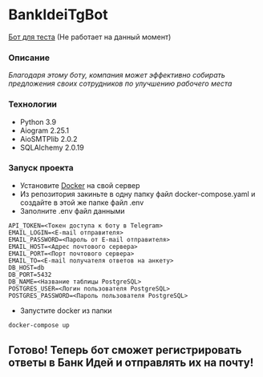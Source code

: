 # BankIdeiTgBot

[Бот для теста](https://t.me/flowhack_bot) (Не работает на данный момент)

### Описание
_Благодаря этому боту, компания может эффективно собирать предложения своих сотрудников по улучшению рабочего места_

### Технологии
- Python 3.9
- Aiogram 2.25.1
- AioSMTPlib 2.0.2
- SQLAlchemy 2.0.19

### Запуск проекта
- Установите [Docker](https://docs.docker.com/engine/install/) на свой сервер
- Из репозитория закиньте в одну папку файл docker-compose.yaml и создайте в этой же папке файл .env
- Заполните .env файл данными
```env
API_TOKEN=<Токен доступа к боту в Telegram>
EMAIL_LOGIN=<E-mail отправителя>
EMAIL_PASSWORD=<Пароль от E-mail отправителя>
EMAIL_HOST=<Адрес почтового сервера>
EMAIL_PORT=<Порт почтового сервера>
EMAIL_TO=<E-mail получателя ответов на анкету>
DB_HOST=db
DB_PORT=5432
DB_NAME=<Название таблицы PostgreSQL>
POSTGRES_USER=<Логин пользователя PostgreSQL>
POSTGRES_PASSWORD=<Пароль пользователя PostgreSQL>
```
- Запустите docker из папки
```bash
docker-compose up
```

## Готово! Теперь бот сможет регистрировать ответы в Банк Идей и отправлять их на почту!